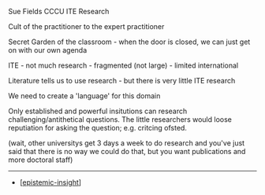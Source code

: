Sue Fields CCCU ITE Research

Cult of the practitioner to the expert practitioner

Secret Garden of the classroom - when the door is closed, we can just get on with our own agenda

ITE - not much research - fragmented (not large) - limited international

Literature tells us to use research - but there is very little ITE research

We need to create a 'language' for this domain

Only established and powerful insitutions can research challenging/antithetical questions. The little researchers would loose reputiation for asking the question; e.g. critcing ofsted.

(wait, other universitys get 3 days a week to do research and you've just said that there is no way we could do that, but you want publications and more doctoral staff)


---

* [[epistemic-insight]]

[//begin]: # "Autogenerated link references for markdown compatibility"
[epistemic-insight]: ..%2Fepistemic-insight.md "Epistemic Insight"
[//end]: # "Autogenerated link references"